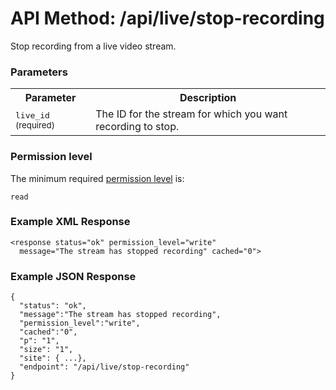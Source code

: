 # API Method: /api/live/stop-recording

Stop recording from a live video stream.


### Parameters

<table class="pretty">
  <tr><th>Parameter</th><th>Description</th></tr>
  <tr><td><tt>live_id</tt> <small>(required)</small></td><td>The ID for the stream for which you want recording to stop.</td></tr>
</table>

    

### Permission level 

The minimum required [permission level](index#permission-level) is:

    read


### Example XML Response

    <response status="ok" permission_level="write" 
      message="The stream has stopped recording" cached="0">

### Example JSON Response

    {
      "status": "ok", 
      "message":"The stream has stopped recording",
      "permission_level":"write",
      "cached":"0",
      "p": "1",
      "size": "1",
      "site": { ...},
      "endpoint": "/api/live/stop-recording"
    }